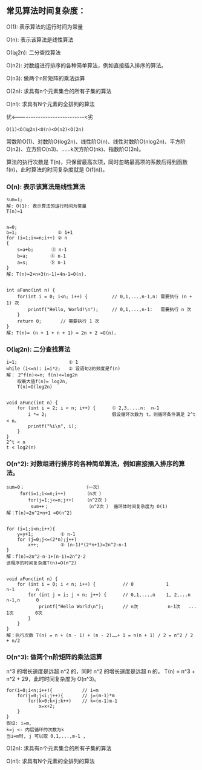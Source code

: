
## 常见算法时间复杂度：

O(1): 表示算法的运行时间为常量

O(n): 表示该算法是线性算法

O(㏒2n): 二分查找算法

O(n2): 对数组进行排序的各种简单算法，例如直接插入排序的算法。

O(n3): 做两个n阶矩阵的乘法运算

O(2n): 求具有n个元素集合的所有子集的算法

O(n!): 求具有N个元素的全排列的算法

优<---------------------------<劣

`O(1)<O(㏒2n)<O(n)<O(n2)<O(2n)`

常数阶O(1)、对数阶O(log2n)、线性阶O(n)、线性对数阶O(nlog2n)、平方阶O(n2)、立方阶O(n3)、……k次方阶O(nk)、指数阶O(2n)。

 
算法的执行次数是 T(n)，只保留最高次项，同时忽略最高项的系数后得到函数 f(n)，此时算法的时间复杂度就是 O(f(n))。


### O(n): 表示该算法是线性算法

```
sum=1;
解: O(1): 表示算法的运行时间为常量
T(n)=1


a=0;
b=1;               ① 1+1
for (i=1;i<=n;i++) ② n
{
    s=a+b;　　　　③ n-1
    b=a;　　　　　④ n-1
    a=s;　　　　　⑤ n-1
}
解: T(n)=2+n+3(n-1)=4n-1=O(n).


int aFunc(int n) {
    for(int i = 0; i<n; i++) {         // 0,1,...,n-1,n: 需要执行 (n + 1) 次
        printf("Hello, World!\n");     // 0,1,...,n-1:   需要执行 n 次
    }
    return 0;       // 需要执行 1 次
}
解: T(n)= (n + 1 + n + 1) = 2n + 2 =O(n).
```


### O(㏒2n): 二分查找算法
```
i=1;                   ① 1
while (i<=n): i=i*2;   ② 设语句2的频度是f(n)
解： 2^f(n)<=n; f(n)<=log2n    
    取最大值f(n)= log2n,
    T(n)=O(log2n)


void aFunc(int n) {
    for (int i = 2; i < n; i++) {      ① 2,3,....n:  n-1
        i *= 2;                        假设循环次数为 t，则循环条件满足 2^t < n。
        printf("%i\n", i);
    }
}
2^t < n
t < log2(n)
```


### O(n^2): 对数组进行排序的各种简单算法，例如直接插入排序的算法。

```
sum=0；                      （一次）
     for(i=1;i<=n;i++)       （n次 ）
        for(j=1;j<=n;j++)    （n^2次 ）
         sum++；              （n^2次 ） 循环体时间复杂度为 O(1)
解：T(n)=2n^2+n+1 =O(n^2)


for (i=1;i<n;i++){
    y=y+1;          ① n-1
    for (j=0;j<=(2*n);j++)    
        x++;        ② (n-1)*(2*n+1)=2n^2-n-1
}         
解：f(n)=2n^2-n-1+(n-1)=2n^2-2
该程序的时间复杂度T(n)=O(n^2)         


void aFunc(int n) {
    for (int i = 0; i < n; i++) {          // 0            1             n-1        n
        for (int j = i; j < n; j++) {      // 0,1,...,n    1, 2,...n     n-1,n      0
            printf("Hello World\n");       // n次           n-1次   ...   1次        0次
        }
    }
}
解：执行次数 T(n) = n + (n - 1) + (n - 2)……+ 1 = n(n + 1) / 2 = n^2 / 2 + n/2
```


### O(n^3): 做两个n阶矩阵的乘法运算

n^3 的增长速度是远超 n^2 的，同时 n^2 的增长速度是远超 n 的。
T(n) = n^3 + n^2 + 29，此时时间复杂度为 O(n^3)。

```
for(i=0;i<n;i++){           // i=m
    for(j=0;j<i;j++){       // j=(m-1)*m
        for(k=0;k<j;k++)    // k=(m-1)m-1
            x=x+2;  
    }
}
假设: i=m, 
k=j <- 内层循环的次数为k 
当i=m时, j 可以取 0,1,...,m-1 , 

```



O(2n): 求具有n个元素集合的所有子集的算法

O(n!): 求具有N个元素的全排列的算法